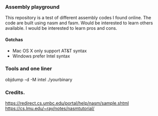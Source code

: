 ### Assembly playground
This repository is a test of different assembly codes I found online.  The code are built using nasm and fasm. Would be interested to learn others available. I would be interested to learn pros and cons.  

#### Gotchas
* Mac OS X only support AT&T syntax
* Windows prefer Intel syntax  

### Tools and one liner
objdump -d -M intel ./yourbinary

### Credits.
https://redirect.cs.umbc.edu/portal/help/nasm/sample.shtml
https://cs.lmu.edu/~ray/notes/nasmtutorial/
